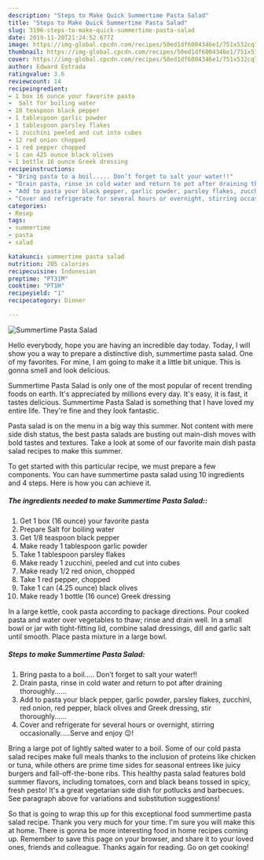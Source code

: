 ```yaml
---
description: "Steps to Make Quick Summertime Pasta Salad"
title: "Steps to Make Quick Summertime Pasta Salad"
slug: 3196-steps-to-make-quick-summertime-pasta-salad
date: 2019-11-20T21:24:52.677Z
image: https://img-global.cpcdn.com/recipes/50ed1df6004346e1/751x532cq70/summertime-pasta-salad-recipe-main-photo.jpg
thumbnail: https://img-global.cpcdn.com/recipes/50ed1df6004346e1/751x532cq70/summertime-pasta-salad-recipe-main-photo.jpg
cover: https://img-global.cpcdn.com/recipes/50ed1df6004346e1/751x532cq70/summertime-pasta-salad-recipe-main-photo.jpg
author: Edward Estrada
ratingvalue: 3.6
reviewcount: 14
recipeingredient:
- 1 box 16 ounce your favorite pasta
-  Salt for boiling water
- 18 teaspoon black pepper
- 1 tablespoon garlic powder
- 1 tablespoon parsley flakes
- 1 zucchini peeled and cut into cubes
- 12 red onion chopped
- 1 red pepper chopped
- 1 can 425 ounce black olives
- 1 bottle 16 ounce Greek dressing
recipeinstructions:
- "Bring pasta to a boil..... Don’t forget to salt your water!!"
- "Drain pasta, rinse in cold water and return to pot after draining thoroughly......"
- "Add to pasta your black pepper, garlic powder, parsley flakes, zucchini, red onion, red pepper, black olives and Greek dressing, stir thoroughly......"
- "Cover and refrigerate for several hours or overnight, stirring occasionally.....Serve and enjoy 😉!"
categories:
- Resep
tags:
- summertime
- pasta
- salad

katakunci: summertime pasta salad
nutrition: 205 calories
recipecuisine: Indonesian
preptime: "PT31M"
cooktime: "PT1H"
recipeyield: "1"
recipecategory: Dinner

---
```



![Summertime Pasta Salad](https://img-global.cpcdn.com/recipes/50ed1df6004346e1/751x532cq70/summertime-pasta-salad-recipe-main-photo.jpg)

Hello everybody, hope you are having an incredible day today. Today, I will show you a way to prepare a distinctive dish, summertime pasta salad. One of my favorites. For mine, I am going to make it a little bit unique. This is gonna smell and look delicious.

Summertime Pasta Salad is only one of the most popular of recent trending foods on earth. It's appreciated by millions every day. It's easy, it is fast, it tastes delicious. Summertime Pasta Salad is something that I have loved my entire life. They're fine and they look fantastic.

Pasta salad is on the menu in a big way this summer. Not content with mere side dish status, the best pasta salads are busting out main-dish moves with bold tastes and textures. Take a look at some of our favorite main dish pasta salad recipes to make this summer.


To get started with this particular recipe, we must prepare a few components. You can have summertime pasta salad using 10 ingredients and 4 steps. Here is how you can achieve it.

##### The ingredients needed to make Summertime Pasta Salad::

1. Get 1 box (16 ounce) your favorite pasta
1. Prepare  Salt for boiling water
1. Get 1/8 teaspoon black pepper
1. Make ready 1 tablespoon garlic powder
1. Take 1 tablespoon parsley flakes
1. Make ready 1 zucchini, peeled and cut into cubes
1. Make ready 1/2 red onion, chopped
1. Take 1 red pepper, chopped
1. Take 1 can (4.25 ounce) black olives
1. Make ready 1 bottle (16 ounce) Greek dressing


In a large kettle, cook pasta according to package directions. Pour cooked pasta and water over vegetables to thaw; rinse and drain well. In a small bowl or jar with tight-fitting lid, combine salad dressings, dill and garlic salt until smooth. Place pasta mixture in a large bowl. 

##### Steps to make Summertime Pasta Salad:

1. Bring pasta to a boil..... Don’t forget to salt your water!!
1. Drain pasta, rinse in cold water and return to pot after draining thoroughly......
1. Add to pasta your black pepper, garlic powder, parsley flakes, zucchini, red onion, red pepper, black olives and Greek dressing, stir thoroughly......
1. Cover and refrigerate for several hours or overnight, stirring occasionally.....Serve and enjoy 😉!


Bring a large pot of lightly salted water to a boil. Some of our cold pasta salad recipes make full meals thanks to the inclusion of proteins like chicken or tuna, while others are prime time sides for seasonal entrees like juicy burgers and fall-off-the-bone ribs. This healthy pasta salad features bold summer flavors, including tomatoes, corn and black beans tossed in spicy, fresh pesto! It&#39;s a great vegetarian side dish for potlucks and barbecues. See paragraph above for variations and substitution suggestions! 

So that is going to wrap this up for this exceptional food summertime pasta salad recipe. Thank you very much for your time. I'm sure you will make this at home. There is gonna be more interesting food in home recipes coming up. Remember to save this page on your browser, and share it to your loved ones, friends and colleague. Thanks again for reading. Go on get cooking!
